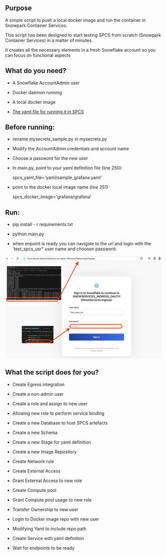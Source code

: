 ## Purpose

A simple script to push a local docker image and run the container in Snowpark Container Services.

This script has been designed to start testing SPCS from scratch (Snowpark Container Services) in a matter of minutes.

It creates all the necessary elements in a fresh Snowflake account so you can focus on functional aspects

## What do you need?

- A Snowflake AccountAdmin user

- Docker daemon running

- A local docker image

- [The yaml file for running it in SPCS](https://docs.snowflake.com/en/developer-guide/snowpark-container-services/specification-reference)

  

## Before running:

- rename mysecrets_sample.py in mysecrets.py

- Modify the AccountAdmin credentials and account name

- Choose a password for the new user

- In main.py, point to your yaml definition file (line 250):

    spcs_yaml_file='yaml/sample_grafana.yaml'

- point to the docker local image name (line 251)

    spcs_docker_image='grafana/grafana'

  

## Run:

- pip install - r requirements.txt

- python main.py

- when enpoint is ready you can navigate to the url and login with the 'test_spcs_usr" user name and choosen password:

![](img/sc1.png)

## What the script does for you?

- Create Egress integration

- Create a non-admin user

- Create a role and assign to new user

- Allowing new role to perform service binding

- Create a new Database to host SPCS artefacts

- Create a new Schema

- Create a new Stage for yaml definition

- Create a new Image Repository

- Create Network rule

- Create External Access

- Grant External Access to new role

- Create Compute pool

- Grant Compute pool usage to new role

- Transfer Ownership to new user

- Login to Docker image repo with new user

- Modifying Yaml to include repo path

- Create Service with yaml definition

- Wait for endpoints to be ready